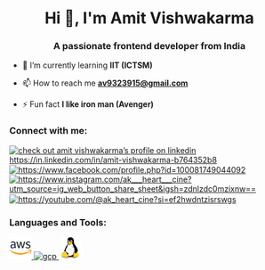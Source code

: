 <h1 align="center">Hi 👋, I'm Amit Vishwakarma</h1>
<h3 align="center">A passionate frontend developer from India</h3>
<Image="right" alt="coding" width="400" src="https://images.app.goo.gl/amoGQ7xCgK8F3D9F6"

<p align="left"></p>

- 🌱 I’m currently learning **IIT (ICTSM)**

- 📫 How to reach me **av9323915@gmail.com**

- ⚡ Fun fact **I like iron man (Avenger)**

<h3 align="left">Connect with me:</h3>
<p align="left">
<a href="https://linkedin.com/in/check out amit vishwakarma’s profile on linkedin https://in.linkedin.com/in/amit-vishwakarma-b764352b8" target="blank"><img align="center" src="https://raw.githubusercontent.com/rahuldkjain/github-profile-readme-generator/master/src/images/icons/Social/linked-in-alt.svg" alt="check out amit vishwakarma’s profile on linkedin https://in.linkedin.com/in/amit-vishwakarma-b764352b8" height="30" width="40" /></a>
<a href="https://fb.com/https://www.facebook.com/profile.php?id=100081749044092" target="blank"><img align="center" src="https://raw.githubusercontent.com/rahuldkjain/github-profile-readme-generator/master/src/images/icons/Social/facebook.svg" alt="https://www.facebook.com/profile.php?id=100081749044092" height="30" width="40" /></a>
<a href="https://instagram.com/https://www.instagram.com/ak___heart___cine?utm_source=ig_web_button_share_sheet&igsh=zdnlzdc0mzixnw==" target="blank"><img align="center" src="https://raw.githubusercontent.com/rahuldkjain/github-profile-readme-generator/master/src/images/icons/Social/instagram.svg" alt="https://www.instagram.com/ak___heart___cine?utm_source=ig_web_button_share_sheet&igsh=zdnlzdc0mzixnw==" height="30" width="40" /></a>
<a href="https://www.youtube.com/c/https://youtube.com/@ak_heart_cine?si=ef2hwdntzisrswgs" target="blank"><img align="center" src="https://raw.githubusercontent.com/rahuldkjain/github-profile-readme-generator/master/src/images/icons/Social/youtube.svg" alt="https://youtube.com/@ak_heart_cine?si=ef2hwdntzisrswgs" height="30" width="40" /></a>
</p>

<h3 align="left">Languages and Tools:</h3>
<p align="left"> <a href="https://aws.amazon.com" target="_blank" rel="noreferrer"> <img src="https://raw.githubusercontent.com/devicons/devicon/master/icons/amazonwebservices/amazonwebservices-original-wordmark.svg" alt="aws" width="40" height="40"/> </a> <a href="https://cloud.google.com" target="_blank" rel="noreferrer"> <img src="https://www.vectorlogo.zone/logos/google_cloud/google_cloud-icon.svg" alt="gcp" width="40" height="40"/> </a> <a href="https://www.linux.org/" target="_blank" rel="noreferrer"> <img src="https://raw.githubusercontent.com/devicons/devicon/master/icons/linux/linux-original.svg" alt="linux" width="40" height="40"/> </a> </p>
